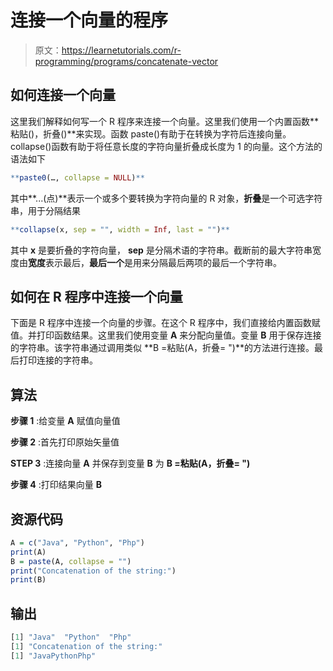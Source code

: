 # 连接一个向量的程序

> 原文：<https://learnetutorials.com/r-programming/programs/concatenate-vector>

## 如何连接一个向量

这里我们解释如何写一个 R 程序来连接一个向量。这里我们使用一个内置函数**粘贴()，折叠()**来实现。函数 paste()有助于在转换为字符后连接向量。collapse()函数有助于将任意长度的字符向量折叠成长度为 1 的向量。这个方法的语法如下

```r
**paste0(…, collapse = NULL)** 

```

其中**...(点)**表示一个或多个要转换为字符向量的 R 对象，**折叠**是一个可选字符串，用于分隔结果

```r
**collapse(x, sep = "", width = Inf, last = "")** 

```

其中 **x** 是要折叠的字符向量， **sep** 是分隔术语的字符串。截断前的最大字符串宽度由**宽度**表示最后，**最后一个**是用来分隔最后两项的最后一个字符串。

## 如何在 R 程序中连接一个向量

下面是 R 程序中连接一个向量的步骤。在这个 R 程序中，我们直接给内置函数赋值。并打印函数结果。这里我们使用变量 **A** 来分配向量值。变量 **B** 用于保存连接的字符串。该字符串通过调用类似 **B =粘贴(A，折叠= ")**的方法进行连接。最后打印连接的字符串。

## 算法

**步骤 1** :给变量 **A** 赋值向量值

**步骤 2** :首先打印原始矢量值

**STEP 3** :连接向量 **A** 并保存到变量 **B** 为 **B =粘贴(A，折叠= ")**

**步骤 4** :打印结果向量 **B**

## 资源代码

```r
A = c("Java", "Python", "Php")
print(A)
B = paste(A, collapse = "")
print("Concatenation of the string:")
print(B)

```

## 输出

```r
[1] "Java"  "Python"  "Php"
[1] "Concatenation of the string:"
[1] "JavaPythonPhp" 
```
